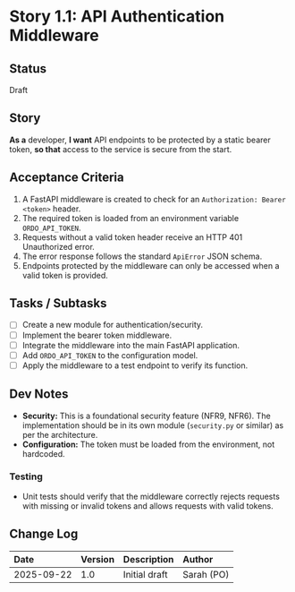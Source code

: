 # Story 1.1: API Authentication Middleware

## Status
Draft

## Story
**As a** developer,
**I want** API endpoints to be protected by a static bearer token,
**so that** access to the service is secure from the start.

## Acceptance Criteria
1. A FastAPI middleware is created to check for an `Authorization: Bearer <token>` header.
2. The required token is loaded from an environment variable `ORDO_API_TOKEN`.
3. Requests without a valid token header receive an HTTP 401 Unauthorized error.
4. The error response follows the standard `ApiError` JSON schema.
5. Endpoints protected by the middleware can only be accessed when a valid token is provided.

## Tasks / Subtasks
- [ ] Create a new module for authentication/security.
- [ ] Implement the bearer token middleware.
- [ ] Integrate the middleware into the main FastAPI application.
- [ ] Add `ORDO_API_TOKEN` to the configuration model.
- [ ] Apply the middleware to a test endpoint to verify its function.

## Dev Notes
- **Security:** This is a foundational security feature (NFR9, NFR6). The implementation should be in its own module (`security.py` or similar) as per the architecture.
- **Configuration:** The token must be loaded from the environment, not hardcoded.

### Testing
- Unit tests should verify that the middleware correctly rejects requests with missing or invalid tokens and allows requests with valid tokens.

## Change Log
| Date | Version | Description | Author |
| :--- | :--- | :--- | :--- |
| 2025-09-22 | 1.0 | Initial draft | Sarah (PO) |
